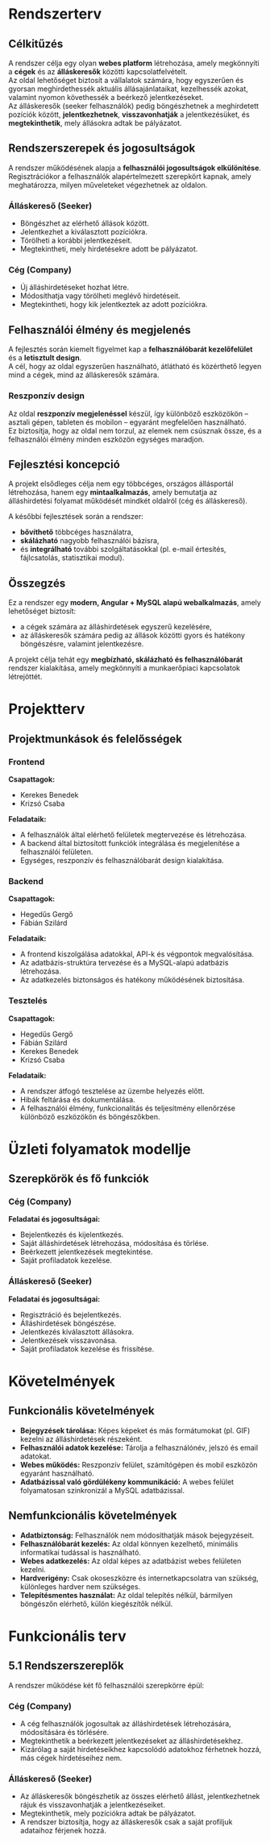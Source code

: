 # Rendszerterv

## Célkitűzés

A rendszer célja egy olyan **webes platform** létrehozása, amely megkönnyíti a **cégek** és az **álláskeresők** közötti kapcsolatfelvételt.  
Az oldal lehetőséget biztosít a vállalatok számára, hogy egyszerűen és gyorsan meghirdethessék aktuális állásajánlataikat, kezelhessék azokat, valamint nyomon követhessék a beérkező jelentkezéseket.  
Az álláskeresők (seeker felhasználók) pedig böngészhetnek a meghirdetett pozíciók között, **jelentkezhetnek**, **visszavonhatják** a jelentkezésüket, és **megtekinthetik**, mely állásokra adtak be pályázatot.


## Rendszerszerepek és jogosultságok

A rendszer működésének alapja a **felhasználói jogosultságok elkülönítése**.  
Regisztrációkor a felhasználók alapértelmezett szerepkört kapnak, amely meghatározza, milyen műveleteket végezhetnek az oldalon.



### Álláskereső (Seeker)

- Böngészhet az elérhető állások között.  
- Jelentkezhet a kiválasztott pozíciókra.  
- Törölheti a korábbi jelentkezéseit.  
- Megtekintheti, mely hirdetésekre adott be pályázatot.

### Cég (Company)

- Új álláshirdetéseket hozhat létre.  
- Módosíthatja vagy törölheti meglévő hirdetéseit.  
- Megtekintheti, hogy kik jelentkeztek az adott pozíciókra.


## Felhasználói élmény és megjelenés

A fejlesztés során kiemelt figyelmet kap a **felhasználóbarát kezelőfelület** és a **letisztult design**.  
A cél, hogy az oldal egyszerűen használható, átlátható és közérthető legyen mind a cégek, mind az álláskeresők számára.


### Reszponzív design

Az oldal **reszponzív megjelenéssel** készül, így különböző eszközökön – asztali gépen, tableten és mobilon – egyaránt megfelelően használható.  
Ez biztosítja, hogy az oldal nem torzul, az elemek nem csúsznak össze, és a felhasználói élmény minden eszközön egységes maradjon.


## Fejlesztési koncepció

A projekt elsődleges célja nem egy többcéges, országos állásportál létrehozása, hanem egy **mintaalkalmazás**, amely bemutatja az álláshirdetési folyamat működését mindkét oldalról (cég és álláskereső).

A későbbi fejlesztések során a rendszer:
- **bővíthető** többcéges használatra,  
- **skálázható** nagyobb felhasználói bázisra,  
- és **integrálható** további szolgáltatásokkal (pl. e-mail értesítés, fájlcsatolás, statisztikai modul).


## Összegzés

Ez a rendszer egy **modern, Angular + MySQL alapú webalkalmazás**, amely lehetőséget biztosít:  
- a cégek számára az álláshirdetések egyszerű kezelésére,  
- az álláskeresők számára pedig az állások közötti gyors és hatékony böngészésre, valamint jelentkezésre.

A projekt célja tehát egy **megbízható, skálázható és felhasználóbarát** rendszer kialakítása, amely megkönnyíti a munkaerőpiaci kapcsolatok létrejöttét.


# Projektterv

## Projektmunkások és felelősségek

### Frontend
**Csapattagok:**
- Kerekes Benedek  
- Krizsó Csaba  

**Feladataik:**
- A felhasználók által elérhető felületek megtervezése és létrehozása.  
- A backend által biztosított funkciók integrálása és megjelenítése a felhasználói felületen.  
- Egységes, reszponzív és felhasználóbarát design kialakítása.  


### Backend
**Csapattagok:**
- Hegedűs Gergő  
- Fábián Szilárd  

**Feladataik:**
- A frontend kiszolgálása adatokkal, API-k és végpontok megvalósítása.  
- Az adatbázis-struktúra tervezése és a MySQL-alapú adatbázis létrehozása.  
- Az adatkezelés biztonságos és hatékony működésének biztosítása.  


### Tesztelés
**Csapattagok:**
- Hegedűs Gergő  
- Fábián Szilárd  
- Kerekes Benedek  
- Krizsó Csaba  

**Feladataik:**
- A rendszer átfogó tesztelése az üzembe helyezés előtt.  
- Hibák feltárása és dokumentálása.  
- A felhasználói élmény, funkcionalitás és teljesítmény ellenőrzése különböző eszközökön és böngészőkben.  


# Üzleti folyamatok modellje 

## Szerepkörök és fő funkciók

### Cég (Company)

**Feladatai és jogosultságai:**
- Bejelentkezés és kijelentkezés.  
- Saját álláshirdetések létrehozása, módosítása és törlése.  
- Beérkezett jelentkezések megtekintése.  
- Saját profiladatok kezelése.


### Álláskereső (Seeker)

**Feladatai és jogosultságai:**
- Regisztráció és bejelentkezés.  
- Álláshirdetések böngészése.  
- Jelentkezés kiválasztott állásokra.  
- Jelentkezések visszavonása.  
- Saját profiladatok kezelése és frissítése.



# Követelmények

## Funkcionális követelmények

- **Bejegyzések tárolása:** Képes képeket és más formátumokat (pl. GIF) kezelni az álláshirdetések részeként.  
- **Felhasználói adatok kezelése:** Tárolja a felhasználónév, jelszó és email adatokat.  
- **Webes működés:** Reszponzív felület, számítógépen és mobil eszközön egyaránt használható. 
- **Adatbázissal való gördülékeny kommunikáció:** A webes felület folyamatosan szinkronizál a MySQL adatbázissal.  


## Nemfunkcionális követelmények

- **Adatbiztonság:** Felhasználók nem módosíthatják mások bejegyzéseit.    
- **Felhasználóbarát kezelés:** Az oldal könnyen kezelhető, minimális informatikai tudással is használható.  
- **Webes adatkezelés:** Az oldal képes az adatbázist webes felületen kezelni.  
- **Hardverigény:** Csak okoseszközre és internetkapcsolatra van szükség, különleges hardver nem szükséges.  
- **Telepítésmentes használat:** Az oldal telepítés nélkül, bármilyen böngészőn elérhető, külön kiegészítők nélkül.  



# Funkcionális terv

## 5.1 Rendszerszereplők

A rendszer működése két fő felhasználói szerepkörre épül:


### Cég (Company)
- A cég felhasználók jogosultak az álláshirdetések létrehozására, módosítására és törlésére.  
- Megtekinthetik a beérkezett jelentkezéseket az álláshirdetésekhez.  
- Kizárólag a saját hirdetéseikhez kapcsolódó adatokhoz férhetnek hozzá, más cégek hirdetéseihez nem.  


### Álláskereső (Seeker)
- Az álláskeresők böngészhetik az összes elérhető állást, jelentkezhetnek rájuk és visszavonhatják a jelentkezéseiket.  
- Megtekinthetik, mely pozíciókra adtak be pályázatot.  
- A rendszer biztosítja, hogy az álláskeresők csak a saját profiljuk adataihoz férjenek hozzá.  



